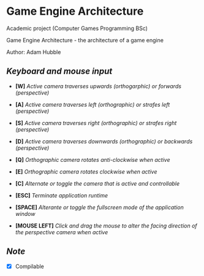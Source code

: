 # Game Engine Architecture
Academic project (Computer Games Programming BSc)

Game Engine Architecture - the architecture of a game engine

Author: Adam Hubble

## *Keyboard and mouse input*
- **[W]** *Active camera traverses upwards (orthogarphic) or forwards (perspective)*
- **[A]** *Active camera traverses left (orthographic) or strafes left (perspective)*
- **[S]** *Active camera traverses right (orthographic) or strafes right (perspective)* 
- **[D]** *Active camera traverses downwards (orthographic) or backwards (perspective)*
- **[Q]** *Orthographic camera rotates anti-clockwise when active*
- **[E]** *Orthographic camera rotates clockwise when active*

- **[C]** *Alternate or toggle the camera that is active and controllable*

- **[ESC]** *Terminate application runtime*
- **[SPACE]** *Alterante or toggle the fullscreen mode of the application window*
- **[MOUSE LEFT]** *Click and drag the mouse to alter the facing direction of the perspective camera when active*

## *Note*
- [x] Compilable
